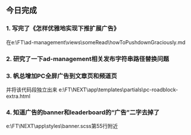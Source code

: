 ## 今日完成
### 1. 写完了《怎样优雅地实现下推扩展广告》
在e:\FT\ad-management\views\someRead\howToPushdownGraciously.md

### 2. 研究了一下ad-management相关发布字符串路径替换问题

### 3. 帆总增加PC全屏广告到文章页和频道页
并将该代码段独立出来
e:\FT\NEXT\app\templates\partials\pc-roadblock-extra.html

### 4. 知道广告的banner和leaderboard的“广告”二字去掉了
e:\FT\NEXT\app\styles\banner.scss第55行附近